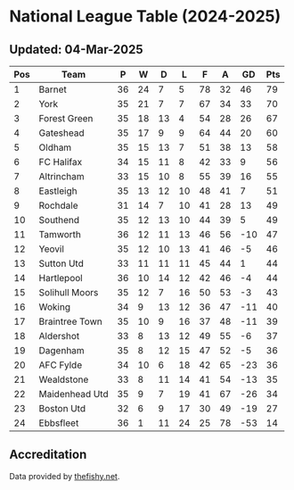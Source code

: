 # National League Table (2024-2025)
## Updated: 04-Mar-2025

| Pos | Team | P | W | D | L | F | A | GD | Pts |
| --- | --- | --- | --- | --- | --- | --- | --- | --- | --- |
| 1 | Barnet | 36 | 24 | 7 | 5 | 78 | 32 | 46 | 79 |
| 2 | York | 35 | 21 | 7 | 7 | 67 | 34 | 33 | 70 |
| 3 | Forest Green | 35 | 18 | 13 | 4 | 54 | 28 | 26 | 67 |
| 4 | Gateshead | 35 | 17 | 9 | 9 | 64 | 44 | 20 | 60 |
| 5 | Oldham | 35 | 15 | 13 | 7 | 51 | 38 | 13 | 58 |
| 6 | FC Halifax | 34 | 15 | 11 | 8 | 42 | 33 | 9 | 56 |
| 7 | Altrincham | 33 | 15 | 10 | 8 | 55 | 39 | 16 | 55 |
| 8 | Eastleigh | 35 | 13 | 12 | 10 | 48 | 41 | 7 | 51 |
| 9 | Rochdale | 31 | 14 | 7 | 10 | 41 | 28 | 13 | 49 |
| 10 | Southend | 35 | 12 | 13 | 10 | 44 | 39 | 5 | 49 |
| 11 | Tamworth | 36 | 12 | 11 | 13 | 46 | 56 | -10 | 47 |
| 12 | Yeovil | 35 | 12 | 10 | 13 | 41 | 46 | -5 | 46 |
| 13 | Sutton Utd | 33 | 11 | 11 | 11 | 45 | 44 | 1 | 44 |
| 14 | Hartlepool | 36 | 10 | 14 | 12 | 42 | 46 | -4 | 44 |
| 15 | Solihull Moors | 35 | 12 | 7 | 16 | 50 | 53 | -3 | 43 |
| 16 | Woking | 34 | 9 | 13 | 12 | 36 | 47 | -11 | 40 |
| 17 | Braintree Town | 35 | 10 | 9 | 16 | 37 | 48 | -11 | 39 |
| 18 | Aldershot | 33 | 8 | 13 | 12 | 49 | 55 | -6 | 37 |
| 19 | Dagenham | 35 | 8 | 12 | 15 | 47 | 52 | -5 | 36 |
| 20 | AFC Fylde | 34 | 10 | 6 | 18 | 42 | 65 | -23 | 36 |
| 21 | Wealdstone | 33 | 8 | 11 | 14 | 41 | 54 | -13 | 35 |
| 22 | Maidenhead Utd | 35 | 9 | 7 | 19 | 41 | 67 | -26 | 34 |
| 23 | Boston Utd | 32 | 6 | 9 | 17 | 30 | 49 | -19 | 27 |
| 24 | Ebbsfleet | 36 | 1 | 11 | 24 | 25 | 78 | -53 | 14 |

## Accreditation 

Data provided by [thefishy.net](https://www.thefishy.net/).